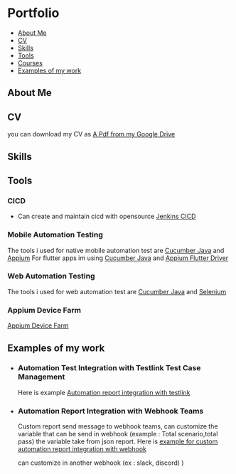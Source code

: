 # Portfolio
- [About Me](#about-me)
- [CV](#cv)
- [Skills](#skills)
- [Tools](#tools)
- [Courses](#courses)
- [Examples of my work](#examples-of-my-work)

## About Me

## CV
you can download my CV as [A Pdf from my Google Drive](https://drive.google.com/file/d/1bsaBdY8FswLqX-IjhMdTK_O4LnMipG5Z/view?usp=sharing)

## Skills

## Tools
### CICD 
- Can create and maintain cicd with opensource [Jenkins CICD](https://www.jenkins.io/)
### Mobile Automation Testing
The tools i used for native mobile automation test are [Cucumber Java](https://cucumber.io/docs/installation/java/) and [Appium](https://appium.io/)
For flutter apps im using [Cucumber Java](https://cucumber.io/docs/installation/java/) and [Appium Flutter Driver](https://github.com/appium/appium-flutter-driver)

### Web Automation Testing
The tools i used for web automation test are [Cucumber Java](https://cucumber.io/docs/installation/java/) and [Selenium](https://www.selenium.dev/)

### Appium Device Farm
[Appium Device Farm](https://github.com/AppiumTestDistribution/appium-device-farm)

## Examples of my work
- ### Automation Test Integration with Testlink Test Case Management
  Here is example [Automation report integration with testlink]()

- ### Automation Report Integration with Webhook Teams
    Custom report send message to webhook teams, can customize the variable that can be send in webhook (example : Total scenario,total pass) the variable take from json report.
    Here is [example for custom automation report integration with webhook](https://drive.google.com/file/d/17qnGnvkxlZmgXf_tW73aV4cY-h-bVJxo/view?usp=sharing)

    can customize in another webhook (ex : slack, discord)
)
